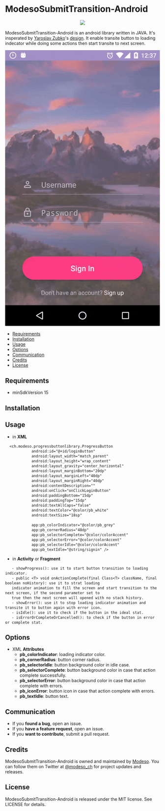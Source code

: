 # ModesoSubmitTransition-Android

<p align="center">
  <img src="https://media.licdn.com/mpr/mpr/shrink_200_200/AAEAAQAAAAAAAAZsAAAAJDM2NTU0MDA1LTA3YmEtNGUyMC05YmZjLTIxMDNlZWZlM2ZkMQ.png">
</p>

ModesoSubmitTransition-Android is an android library written in JAVA. 
It's insperated by [Yaroslav Zubko](https://dribbble.com/Yar_Z)'s [design](https://dribbble.com/shots/1945593-Login-Home-Screen).
It enable transite button to loading indecator while doing some actions then start transite to next screen.

<img src="https://github.com/Modeso/ModesoSubmitTransition-Android/blob/master/ModesoSubmitTransition.gif">

- [Requirements](#requirements)
- [Installation](#installation)
- [Usage](#usage)
- [Options](#options)
- [Communication](#communication)
- [Credits](#credits)
- [License](#license)

## Requirements

- minSdkVersion 15

## Installation


## Usage

- in **XML**
```
  <ch.modeso.progressbuttonlibrary.ProgressButton
            android:id="@+id/loginButton"
            android:layout_width="match_parent"
            android:layout_height="wrap_content"
            android:layout_gravity="center_horizontal"
            android:layout_marginBottom="20dp"
            android:layout_marginLeft="40dp"
            android:layout_marginRight="40dp"
            android:contentDescription=""
            android:onClick="onClickLoginButton"
            android:paddingBottom="15dp"
            android:paddingTop="15dp"
            android:textAllCaps="false"
            android:textColor="@color/pb_white"
            android:textSize="18sp"

            app:pb_colorIndicator="@color/pb_grey"
            app:pb_cornerRadius="48dp"
            app:pb_selectorComplete="@color/colorAccent"
            app:pb_selectorError="@color/colorAccent"
            app:pb_selectorIdle="@color/colorAccent"
            app:pb_textIdle="@string/signin" />

```
- in **Activity** or **Fragment**
```
   - showProgress(): use it to start button transition to loading indicator.
   - public <T> void onActionComplete(final Class<T> className, final boolean noHistory): use it to strat loading
   indicator animation to fill the screen and start transition to the next screen, if the second parameter set to
   true then the next screen will opened with no stack history.
   - showError(): use it to stop loading indicator animation and transite it to button again with error icon.
   - isIdle(): use it to check if the button in the ideal stat.
   - isErrorOrCompleteOrCancelled(): to check if the button in error or complete stat.
```

## Options
- XML **Attributes**
  - **pb_colorIndicator**: loading indicator color.
  - **pb_cornerRadius**: button corner radius.
  - **pb_selectorIdle**: button background color in idle case.
  - **pb_selectorComplete**: button background color in case that action complete successfully.
  - **pb_selectorError**: button background color in case that action complete with errors.
  - **pb_iconError**: button icon in case that action complete with errors.
  - **pb_textIdle**: button text.
  

## Communication

- If you **found a bug**, open an issue.
- If you **have a feature request**, open an issue.
- If you **want to contribute**, submit a pull request.

## Credits

ModesoSubmitTransition-Android is owned and maintained by [Modeso](http://modeso.ch). You can follow them on Twitter at [@modeso_ch](https://twitter.com/modeso_ch) for project updates and releases.

## License

ModesoSubmitTransition-Android is released under the MIT license. See LICENSE for details.
